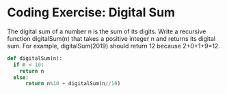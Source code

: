 # Coding Exercise: Digital Sum
The digital sum of a number n is the sum of its digits. Write a recursive function digitalSum(n) that takes a positive integer n and returns its digital sum. For example, digitalSum(2019) should return 12 because 2+0+1+9=12.
```python
def digitalSum(n):
  if n < 10:
    return n
  else:
      return n%10 + digitalSum(n//10)
```
